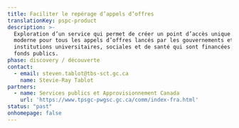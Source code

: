 ```yaml
---
title: Faciliter le repérage d’appels d’offres
translationKey: pspc-product
description: >-
  Exploration d’un service qui permet de créer un point d’accès unique et
  moderne pour tous les appels d’offres lancés par les gouvernements et par les
  institutions universitaires, sociales et de santé qui sont financées par les
  fonds publics.
phase: discovery / découverte
contact:
  - email: steven.tablot@tbs-sct.gc.ca
    name: Stevie-Ray Tablot
partners:
  - name: Services publics et Approvisionnement Canada
    url: 'https://www.tpsgc-pwgsc.gc.ca/comm/index-fra.html'
status: "past"
onhomepage: false
---
```



